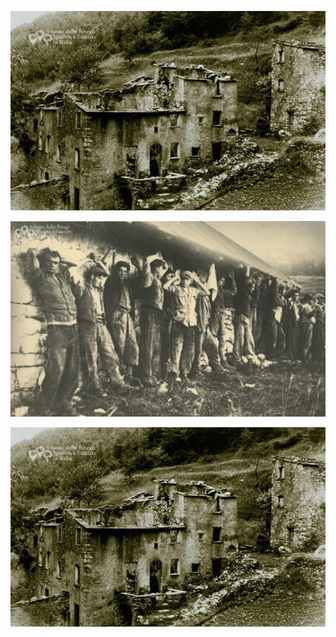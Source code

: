 ![Test immagine](assets/images/Case-bruciate-Anpi-Versilia.jpg)


![Test immagine](assets/images/malga-zonta-partigiani.jpg)

![Test immagine](assets/images/Case-bruciate-Anpi-Versilia.jpg)